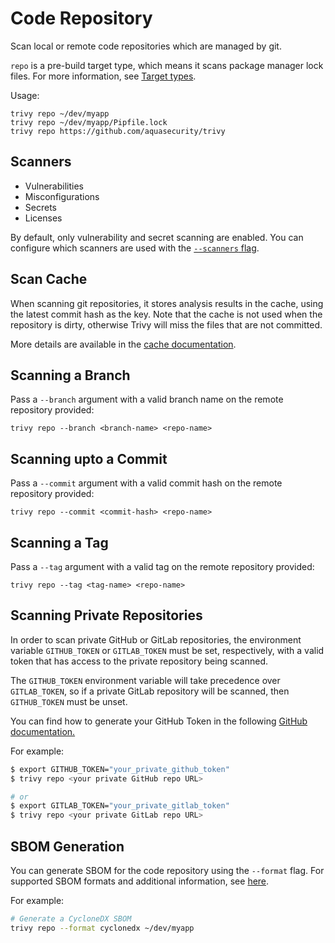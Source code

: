 # Code Repository

Scan local or remote code repositories which are managed by git.

`repo` is a pre-build target type, which means it scans package manager lock files. For more information, see [Target types](../coverage/language/index.md#target-types).

Usage:

```shell
trivy repo ~/dev/myapp
trivy repo ~/dev/myapp/Pipfile.lock
trivy repo https://github.com/aquasecurity/trivy
```

## Scanners

- Vulnerabilities
- Misconfigurations
- Secrets
- Licenses

By default, only vulnerability and secret scanning are enabled. You can configure which scanners are used with the [`--scanners` flag](../configuration/others.md#enabledisable-scanners).

## Scan Cache
When scanning git repositories, it stores analysis results in the cache, using the latest commit hash as the key.
Note that the cache is not used when the repository is dirty, otherwise Trivy will miss the files that are not committed.

More details are available in the [cache documentation](../configuration/cache.md#scan-cache-backend).

## Scanning a Branch

Pass a `--branch` argument with a valid branch name on the remote repository provided:

```shell
trivy repo --branch <branch-name> <repo-name>
```

## Scanning upto a Commit

Pass a `--commit` argument with a valid commit hash on the remote repository provided:

```shell
trivy repo --commit <commit-hash> <repo-name>
```

## Scanning a Tag

Pass a `--tag` argument with a valid tag on the remote repository provided:

```shell
trivy repo --tag <tag-name> <repo-name>
```

## Scanning Private Repositories
In order to scan private GitHub or GitLab repositories, the environment variable `GITHUB_TOKEN` or `GITLAB_TOKEN` must be set, respectively, with a valid token that has access to the private repository being scanned.

The `GITHUB_TOKEN` environment variable will take precedence over `GITLAB_TOKEN`, so if a private GitLab repository will be scanned, then `GITHUB_TOKEN` must be unset.

You can find how to generate your GitHub Token in the following [GitHub documentation.](https://docs.github.com/en/authentication/keeping-your-account-and-data-secure/creating-a-personal-access-token)

For example:

```bash
$ export GITHUB_TOKEN="your_private_github_token"
$ trivy repo <your private GitHub repo URL>

# or
$ export GITLAB_TOKEN="your_private_gitlab_token"
$ trivy repo <your private GitLab repo URL>
```

## SBOM Generation

You can generate SBOM for the code repository using the `--format` flag. For supported SBOM formats and additional information, see [here](../supply-chain/sbom.md).

For example:

```bash
# Generate a CycloneDX SBOM
trivy repo --format cyclonedx ~/dev/myapp
```
